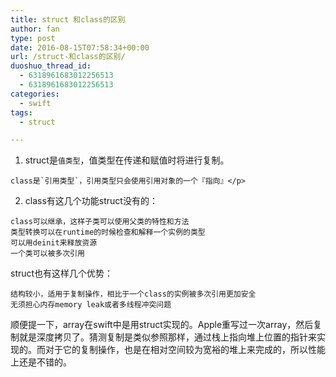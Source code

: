 ```yaml
---
title: struct 和class的区别
author: fan
type: post
date: 2016-08-15T07:58:34+00:00
url: /struct-和class的区别/
duoshuo_thread_id:
  - 6318961683012256513
  - 6318961683012256513
categories:
  - swift
tags:
  - struct

---
```

  1. struct是`值类型`，值类型在传递和赋值时将进行复制。
  
    class是`引用类型`，引用类型只会使用引用对象的一个『指向』</p> 
  2. class有这几个功能struct没有的：

    class可以继承，这样子类可以使用父类的特性和方法
    类型转换可以在runtime的时候检查和解释一个实例的类型
    可以用deinit来释放资源
    一个类可以被多次引用
    

struct也有这样几个优势：

    结构较小，适用于复制操作，相比于一个class的实例被多次引用更加安全
    无须担心内存memory leak或者多线程冲突问题
    

顺便提一下，array在swift中是用struct实现的。Apple重写过一次array，然后复制就是深度拷贝了。猜测复制是类似参照那样，通过栈上指向堆上位置的指针来实现的。而对于它的复制操作，也是在相对空间较为宽裕的堆上来完成的，所以性能上还是不错的。